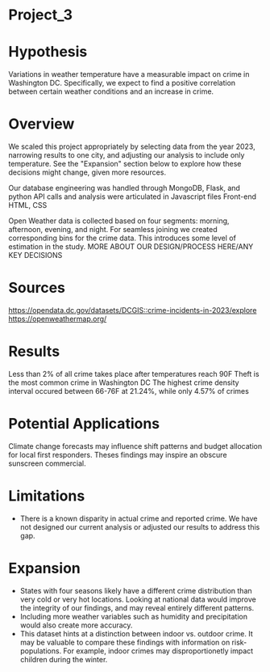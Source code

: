 # Project_3
# Hypothesis
Variations in weather temperature have a measurable impact on crime in Washington DC. Specifically, we expect to find a positive correlation between certain weather conditions and an increase in crime.

# Overview
We scaled this project appropriately by selecting data from the year 2023, narrowing results to one city, and adjusting our analysis to include only temperature. See the "Expansion" section below to explore how these decisions might change, given more resources.

Our database engineering was handled through MongoDB, Flask, and python
API calls and analysis were articulated in Javascript files
Front-end HTML, CSS

Open Weather data is collected based on four segments: morning, afternoon, evening, and night. For seamless joining we created corresponding bins for the crime data. This introduces some level of estimation in the study. MORE ABOUT OUR DESIGN/PROCESS HERE/ANY KEY DECISIONS

# Sources
https://opendata.dc.gov/datasets/DCGIS::crime-incidents-in-2023/explore
https://openweathermap.org/

# Results
Less than 2% of all crime takes place after temperatures reach 90F
Theft is the most common crime in Washington DC
The highest crime density interval occured between 66-76F at 21.24%, while only 4.57% of crimes 

# Potential Applications
Climate change forecasts may influence shift patterns and budget allocation for local first responders.
Theses findings may inspire an obscure sunscreen commercial.

# Limitations
- There is a known disparity in actual crime and reported crime. We have not designed our current analysis or adjusted our results to address this gap.

# Expansion
- States with four seasons likely have a different crime distribution than very cold or very hot locations. Looking at national data would improve the integrity of our findings, and may reveal entirely different patterns.
- Including more weather variables such as humidity and precipitation would also create more accuracy. 
- This dataset hints at a distinction between indoor vs. outdoor crime. It may be valuable to compare these findings with information on risk-populations. For example, indoor crimes may disproportionetly impact children during the winter. 

